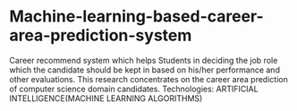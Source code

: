 # Machine-learning-based-career-area-prediction-system
Career recommend system which helps Students in deciding the job role which the candidate should be kept in based on his/her performance and other evaluations. This research concentrates on the career area prediction of computer science domain candidates. Technologies: ARTIFICIAL INTELLIGENCE(MACHINE LEARNING ALGORITHMS)
